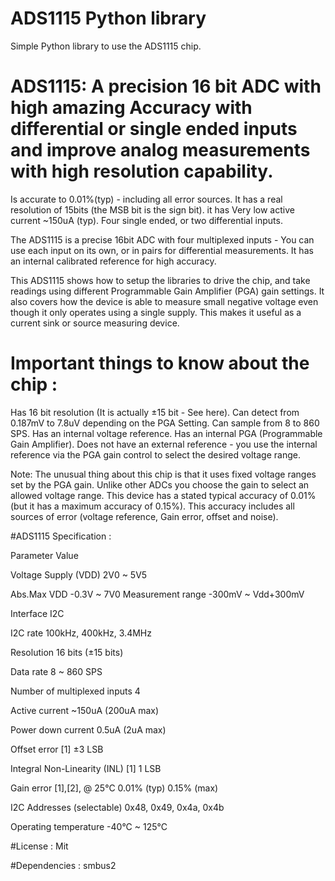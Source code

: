 # ADS1115 Python library

Simple Python library to use the ADS1115 chip.

# ADS1115: A precision 16 bit ADC with high amazing Accuracy with differential or single ended inputs and improve analog measurements with high resolution capability.

Is accurate to 0.01%(typ) - including all error sources.
It has a real resolution of 15bits (the MSB bit is the sign bit).
it has Very low active current ~150uA (typ).
Four single ended, or two differential inputs.

The ADS1115 is a precise 16bit ADC with four multiplexed inputs - You can use each input on its own, or in pairs for differential measurements.
It has an internal calibrated reference for high accuracy.

This ADS1115 shows how to setup the libraries to drive the chip, and take readings using different Programmable Gain Amplifier (PGA) gain settings.
It also covers how the device is able to measure small negative voltage even though it only operates using a single supply.
This makes it useful as a current sink or source measuring device.

# Important things to know about the chip :

Has 16 bit resolution (It is actually ±15 bit - See here).
Can detect from 0.187mV to 7.8uV depending on the PGA Setting.
Can sample from 8 to 860 SPS.
Has an internal voltage reference.
Has an internal PGA (Programmable Gain Amplifier).
Does not have an external reference - you use the internal reference via the PGA gain control to select the desired voltage range.

Note: The unusual thing about this chip is that it uses fixed voltage ranges set by the PGA gain.
Unlike other ADCs you choose the gain to select an allowed voltage range.
This device has a stated typical accuracy of 0.01% (but it has a maximum accuracy of 0.15%).
This accuracy includes all sources of error (voltage reference, Gain error, offset and noise).

#ADS1115 Specification :

Parameter                                        Value

Voltage Supply (VDD)                             2V0 ~ 5V5

Abs.Max VDD					                            -0.3V ~ 7V0
Measurement range				                        -300mV ~ Vdd+300mV

Interface					                              I2C

I2C rate					                             100kHz, 400kHz, 3.4MHz

Resolution					                           16 bits (±15 bits)

Data rate					                            8 ~ 860 SPS

Number of multiplexed inputs			            4

Active current					                     ~150uA (200uA max)

Power down current			                    	0.5uA (2uA max)

Offset error [1]				                      ±3 LSB

Integral Non-Linearity (INL) [1]	          	1 LSB

Gain error [1],[2], @ 25°C			            0.01% (typ) 0.15% (max)

I2C Addresses (selectable)			            0x48, 0x49, 0x4a, 0x4b

Operating temperature				                -40°C ~ 125°C

#License : Mit

#Dependencies : smbus2





